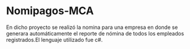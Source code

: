 # Nomipagos-MCA
En dicho proyecto se realizó la nomina para una empresa en donde se generara automáticamente el reporte de nómina de todos los empleados registrados.El lenguaje utilizado fue c#.

